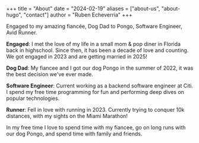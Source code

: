 +++
title = "About"
date = "2024-02-19"
aliases = ["about-us", "about-hugo", "contact"]
author = "Ruben Echeverria"
+++

Engaged to my amazing fiancée, Dog Dad to Pongo, Software Engineer, Avid Runner.

**Engaged**: I met the love of my life in a small mom & pop diner in Florida back in highschool. Since then, it has been a decade of love and counting. We got engaged in 2023 and are getting married in 2025!

**Dog Dad**: My fiancee and I got our dog Pongo in the summer of 2022, it was the best decision we've ever made.

**Software Engineer**: Current working as a backend software engineer at Citi. I spend my free time programming for fun and performing deep dives on popular technologies.

**Runner**: Fell in love with running in 2023. Currently trying to conquer 10k distances, with my sights on the Miami Marathon!

In my free time I love to spend time with my fiancee, go on long runs with our dog Pongo, and spend time with family and friends.

